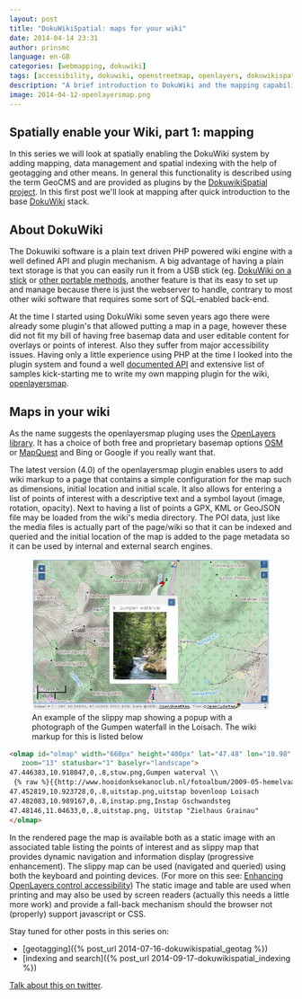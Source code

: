 ```yaml
---
layout: post
title: "DokuWikiSpatial: maps for your wiki"
date: 2014-04-14 23:31
author: prinsmc
language: en-GB
categories: [webmapping, dokuwiki]
tags: [accessibility, dokuwiki, openstreetmap, openlayers, dokuwikispatial, GeoCMS]
description: "A brief introduction to DokuWiki and the mapping capabilities provided by the openlayersmap plugin."
image: 2014-04-12-openlayersmap.png
---
```


## Spatially enable your Wiki, part 1: mapping

In this series we will look at spatially enabling the DokuWiki system by adding mapping, data management and spatial indexing with the help of geotagging and other means. In general this functionality is described using the term GeoCMS and are provided as plugins by the [DokuwikiSpatial project](http://dokuwikispatial.sourceforge.net/dokuwiki/doku.php). In this first post we'll look at mapping after quick introduction to the base [DokuWiki](https://www.dokuwiki.org/) stack.


## About DokuWiki

The Dokuwiki software is a plain text driven PHP powered wiki engine with a well defined API and plugin mechanism. A big advantage of having a plain text storage is that you can easily run it from a USB stick (eg. [DokuWiki on a stick](https://www.dokuwiki.org/install:dokuwiki_on_a_stick) or [other portable methods](https://www.dokuwiki.org/install?s[]=portable#alternative_install_methods), another feature is that its easy to set up and manage because there is just the webserver to handle, contrary to most other wiki software that requires some sort of SQL-enabled back-end.

At the time I started using DokuWiki some seven years ago there were already some plugin's that allowed putting a map in a page, however these did not fit my bill of having free basemap data and user editable content for overlays or points of interest. Also they suffer from major accessibility issues. Having only a little experience using PHP at the time I looked into the plugin system and found a well [documented API](http://xref.dokuwiki.org/reference/dokuwiki/nav.html?index.html) and extensive list of samples kick-starting me to write my own mapping plugin for the wiki, [openlayersmap](https://www.dokuwiki.org/plugin:openlayersmap).

## Maps in your wiki

As the name suggests the openlayersmap pluging uses the [OpenLayers library](http://openlayers.org). It has a choice of both free and proprietary basemap options [OSM](http://www.openstreetmap.org/about) or [MapQuest](http://developer.mapquest.com/products/maps/) and Bing or Google if you really want that.

The latest version (4.0) of the openlayersmap plugin enables users to add wiki markup to a page that contains a simple configuration for the map such as dimensions, initial location and initial scale. It also allows for entering a list of points of interest with a descriptive text and a symbol layout (image, rotation, opacity). Next to having a list of points a GPX, KML or GeoJSON file may be loaded from the wiki's media directory. The POI data, just like the media files is actually part of the page/wiki so that it can be indexed and queried and the initial location of the map is added to the page metadata so it can be used by internal and external search engines.

<figure>
  <img src="/img/2014-04-12-openlayersmap.png" alt="screen capture an example map">
  <figcaption>An example of the slippy map showing a popup with a photograph of the Gumpen waterfall in the Loisach. The wiki markup for this is listed below</figcaption>
</figure>

``` html
<olmap id="olmap" width="660px" height="400px" lat="47.48" lon="10.98"
   zoom="13" statusbar="1" baselyr="landscape">
47.446383,10.918047,0,.8,stuw.png,Gumpen waterval \\
 {% raw %}{{http://www.hooidonksekanoclub.nl/fotoalbum/2009-05-hemelvaart/slides/IMG_7114.jpg?150|Gumpen waterval gezien van stroomaf"}}{% endraw %}
47.452819,10.923728,0,.8,uitstap.png,uitstap bovenloop Loisach
47.482083,10.989167,0,.8,instap.png,Instap Gschwandsteg
47.48146,11.04633,0,.8,uitstap.png, Uitstap "Zielhaus Grainau"
</olmap>
```

In the rendered page the map is available both as a static image with an associated table listing the points of interest and as slippy map that provides dynamic navigation and information display (progressive enhancement). The slippy map can be used (navigated and queried) using both the keyboard and pointing devices. (For more on this see: [Enhancing OpenLayers control  accessibility](/blog/accessibility/webmapping/2014-02-14/enhancing-openlayers-controls.html))
The static image and table are used when printing and may also be used by screen readers (actually this needs a little more work) and provide a fall-back mechanism should the browser not (properly) support javascript or CSS.

Stay tuned for other posts in this series on:

  - [geotagging]({% post_url 2014-07-16-dokuwikispatial_geotag %})
  - [indexing and search]({% post_url 2014-09-17-dokuwikispatial_indexing %})

[Talk about this on twitter](https://twitter.com/GeoDiensten/status/455822576007528448).
